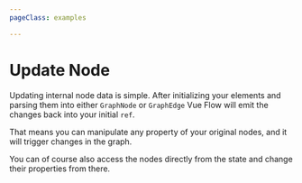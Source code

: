 ```yaml
---
pageClass: examples

---
```


# Update Node

Updating internal node data is simple.
After initializing your elements and parsing them into either `GraphNode` or `GraphEdge`
Vue Flow will emit the changes back into your initial `ref`.

That means you can manipulate any property of your original nodes, and it will trigger changes in the graph.

You can of course also access the nodes directly from the state and change their properties from there.

<div class="mt-6">
  <client-only>
    <Suspense>
      <Repl example="updateNode"></Repl>
    </Suspense>
  </client-only>
</div>
